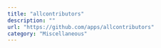```yaml
---
title: "allcontributors"
description: ""
url: "https://github.com/apps/allcontributors"
category: "Miscellaneous"
---
```

